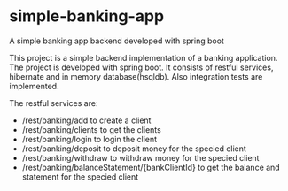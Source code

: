 # simple-banking-app
A simple banking app backend developed with spring boot

This project is a simple backend implementation of a banking application. The project is developed with spring boot. 
It consists of restful services, hibernate and in memory database(hsqldb). Also integration tests are implemented. 

The restful services are:
* /rest/banking/add to create a client
* /rest/banking/clients to get the clients
* /rest/banking/login to login the client
* /rest/banking/deposit to deposit money for the specied client
* /rest/banking/withdraw to withdraw money for the specied client
* /rest/banking/balanceStatement/{bankClientId} to get the balance and statement for the specied client
